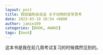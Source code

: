 ```yaml
---
layout: post
title: 假如猫狗会说话 关于动物的哲学思考
date: 2023-03-10 10:54 +0800
author: jamie109
categories: [BOOK, AWAKE]
tags: [book]
---
```


这本书是我在前几周考试复习的时候偶然见到的。